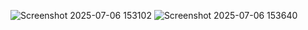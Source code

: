 ![Screenshot 2025-07-06 153102](https://github.com/user-attachments/assets/9ec30976-d2e1-4458-a8d6-999cf165ccfc)
![Screenshot 2025-07-06 153640](https://github.com/user-attachments/assets/8be0fd1d-0947-4f7f-9e40-be2bbbd890e5)
